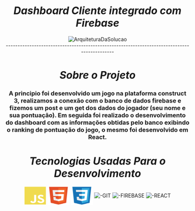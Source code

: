 <div align="center">
  <h1> 
    <i> Dashboard Cliente integrado com Firebase </i>
   </h1>
</div>
<div align="center">
 <img width="520" alt="ArquiteturaDaSolucao" src="https://user-images.githubusercontent.com/88463035/192069785-06bf7df1-1537-4837-b4cb-5f71c9835fa9.png">
</div>
<div align="center">--------------------------------------------------------------------------------------------</div>
<div align="center">
  <h1> 
    <i> Sobre o Projeto</i>
  </h1>
  <h3> 
    A principio foi desenvolvido um jogo na plataforma construct 3, realizamos a conexão com o banco de dados firebase e fizemos um post e um get dos dados do jogador (seu nome e sua pontuação).
   Em seguida foi realizado o desenvolvimento do dashboard com as informações obtidas pelo banco exibindo o ranking de pontuação do jogo, o mesmo foi desenvolvido em React.
  </h3>
 </div>
 <div align="center">
 
 </div>

<div align="center">
  <h1> 
    <i>Tecnologias Usadas Para o Desenvolvimento</i>
  </h1>
  <img align="center" alt="-JS" height="50" width="60" src="https://raw.githubusercontent.com/devicons/devicon/master/icons/javascript/javascript-plain.svg">
  <img align="center" alt="-HTML" height="50" width="60" src="https://raw.githubusercontent.com/devicons/devicon/master/icons/html5/html5-original.svg">
  <img align="center" alt="-CSS" height="50" width="60" src="https://raw.githubusercontent.com/devicons/devicon/master/icons/css3/css3-original.svg">
  <img align="center" alt="-GIT" height="50" width="60" src="https://cdn.jsdelivr.net/gh/devicons/devicon/icons/git/git-original.svg" />
  <img align="center" alt="-FIREBASE"  height="50" width="60" src="https://img.icons8.com/color/96/000000/google-firebase-console.png"/>
  <img align="center" alt="-REACT" height="50" width="60" src="https://cdn.jsdelivr.net/gh/devicons/devicon/icons/react/react-original.svg" />

         
           
        
                        
                           
</div>
